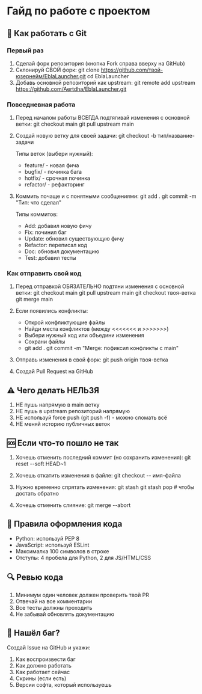 # Гайд по работе с проектом

## 🎯 Как работать с Git

### Первый раз

1. Сделай форк репозитория (кнопка Fork справа вверху на GitHub)
2. Склонируй СВОЙ форк:
   git clone https://github.com/твой-юзернейм/EblaLauncher.git
   cd EblaLauncher
3. Добавь основной репозиторий как upstream:
   git remote add upstream https://github.com/Aertdha/EblaLauncher.git

### Повседневная работа

1. Перед началом работы ВСЕГДА подтягивай изменения с основной ветки:
   git checkout main
   git pull upstream main

2. Создай новую ветку для своей задачи:
   git checkout -b тип/название-задачи

   Типы веток (выбери нужный):
   - feature/ - новая фича
   - bugfix/ - починка бага
   - hotfix/ - срочная починка
   - refactor/ - рефакторинг

3. Коммить почаще и с понятными сообщениями:
   git add .
   git commit -m "Тип: что сделал"

   Типы коммитов:
   - Add: добавил новую фичу
   - Fix: починил баг
   - Update: обновил существующую фичу
   - Refactor: переписал код
   - Doc: обновил документацию
   - Test: добавил тесты

### Как отправить свой код

1. Перед отправкой ОБЯЗАТЕЛЬНО подтяни изменения с основной ветки:
   git checkout main
   git pull upstream main
   git checkout твоя-ветка
   git merge main

2. Если появились конфликты:
   - Открой конфликтующие файлы
   - Найди места конфликтов (между <<<<<<< и >>>>>>>)
   - Выбери нужный код или объедини изменения
   - Сохрани файлы
   - git add .
   git commit -m "Merge: пофиксил конфликты с main"

3. Отправь изменения в свой форк:
   git push origin твоя-ветка

4. Создай Pull Request на GitHub

## ⚠️ Чего делать НЕЛЬЗЯ

1. НЕ пушь напрямую в main ветку
2. НЕ пушь в upstream репозиторий напрямую
3. НЕ используй force push (git push -f) - можно сломать всё
4. НЕ меняй историю публичных веток

## 🆘 Если что-то пошло не так

1. Хочешь отменить последний коммит (но сохранить изменения):
   git reset --soft HEAD~1

2. Хочешь откатить изменения в файле:
   git checkout -- имя-файла

3. Нужно временно спрятать изменения:
   git stash
   git stash pop  # чтобы достать обратно

4. Хочешь отменить слияние:
   git merge --abort

## 📝 Правила оформления кода

- Python: используй PEP 8
- JavaScript: используй ESLint
- Максималка 100 символов в строке
- Отступы: 4 пробела для Python, 2 для JS/HTML/CSS

## 🔍 Ревью кода

1. Минимум один человек должен проверить твой PR
2. Отвечай на все комментарии
3. Все тесты должны проходить
4. Не забывай обновлять документацию

## 🐛 Нашёл баг?

Создай Issue на GitHub и укажи:
1. Как воспроизвести баг
2. Как должно работать
3. Как работает сейчас
4. Скрины (если есть)
5. Версии софта, который используешь 
